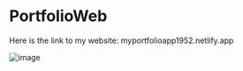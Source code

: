 # PortfolioWeb
Here is the link to my website: myportfolioapp1952.netlify.app

![image](https://github.com/ronaldo45000/PortfolioWeb/assets/105025799/ff8cd1a6-669a-4f0a-8068-ddfe72717c82)
